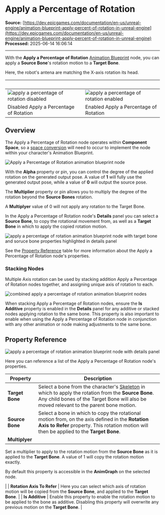 # Apply a Percentage of Rotation

**Source:** [https://dev.epicgames.com/documentation/en-us/unreal-engine/animation-blueprint-apply-percent-of-rotation-in-unreal-engine](https://dev.epicgames.com/documentation/en-us/unreal-engine/animation-blueprint-apply-percent-of-rotation-in-unreal-engine)  
**Processed:** 2025-06-14 16:06:14

---

With the **Apply a Percentage of Rotation** [Animation Blueprint](/documentation/en-us/unreal-engine/animation-blueprints-in-unreal-engine) node, you can apply a **Source Bone**'s rotation motion to a **Target Bone**.

Here, the robot's antena are matching the X-axis rotation its head.

|   |   |
| --- | --- |
| ![apply a percentage of rotation disabled](https://d1iv7db44yhgxn.cloudfront.net/documentation/images/a7ec11d0-8ada-40c1-9577-555e2048af02/botdemooff.gif) | ![apply a percentage of rotation enabled](https://d1iv7db44yhgxn.cloudfront.net/documentation/images/841db8d4-7f94-4804-9968-ad5e6ab9df22/botdemoon.gif) |
| Disabled Apply a Percentage of Rotation | Enabled Apply a Percentage of Rotation |

## Overview

The Apply a Percentage of Rotation node operates within **Component Space**, so a [space conversion](/documentation/en-us/unreal-engine/animation-blueprint-component-space-conversion-in-unreal-engine) will need to occur to implement the node within your character's Animation Blueprint.

![Apply a Percentage of Rotation animation blueprint node](https://d1iv7db44yhgxn.cloudfront.net/documentation/images/2a59b7b5-6e70-4205-9ff6-49a9f4ef5ca1/applypercentage.png)

With the **Alpha** property or pin, you can control the degree of the applied rotation on the generated output pose. A value of **1** will fully use the generated output pose, while a value of **0** will output the source pose.

The **Multiplier** property or pin allows you to multiply the degree of the rotation beyond the **Source Bones** rotation.

A **Multiplyer** value of 0 will not apply any rotation to the Target Bone.

In the Apply a Percentage of Rotation node's **Details** panel you can select a **Source Bone**, to copy the rotational movement from, as well as a **Target Bone** in which to apply the copied rotation motion.

![apply a percentage of rotation animation blueprint node with target bone and soruce bone properties highlighted in details panel](https://d1iv7db44yhgxn.cloudfront.net/documentation/images/6f957c00-ffc5-4ac4-a90d-4cd1a3c5f2b7/detailspanelhighlight.png)

See the [Property Reference](/documentation/en-us/unreal-engine/animation-blueprint-apply-percent-of-rotation-in-unreal-engine#propertyreference) table for more information about the Apply a Percentage of Rotation node's properties.

### Stacking Nodes

Multiple Axis rotation can be used by stacking addition Apply a Percentage of Rotation nodes together, and assigning unique axis of rotation to each.

![combined apply a percentage of rotation animation blueprint nodes](https://d1iv7db44yhgxn.cloudfront.net/documentation/images/e1cdd2d1-ddb9-42f8-8fce-eb7528fefa11/stack.png)

When stacking Apply a Percentage of Rotation nodes, ensure the **Is Additive** property is enabled in the **Details** panel for any additive or stacked nodes applying rotation to the same bone. This property is also important to enable when using the Apply a Percentage of Rotation node in conjunction with any other animation or node making adjustments to the same bone.

## Property Reference

![apply a percentage of rotation animation blueprint node with details panel](https://d1iv7db44yhgxn.cloudfront.net/documentation/images/cef077a2-763b-47b5-a71f-e97edc54cd8b/detailspanel.png)

Here you can reference a list of the Apply a Percentage of Rotation node's properties.

| Property | Description |
| --- | --- |
| **Target Bone** | Select a bone from the character's [Skeleton](/documentation/en-us/unreal-engine/skeletons-in-unreal-engine) in which to apply the rotation from the **Source Bone**. Any child bones of the Target Bone will also be moved relevant to the parent bone motion. |
| **Source Bone** | Select a bone in which to copy the rotational motion from, on the axis defined in the **Rotation Axis to Refer** property. This rotation motion will then be applied to the **Target Bone**. |
| **Multiplyer** | 
Set a multiplier to apply to the rotation motion from the **Source Bone** as it is applied to the **Target Bone**. A value of 1 will copy the rotation motion exactly.

By default this property is accessible in the **AnimGraph** on the selected node.



 |
| **Rotation Axis To Refer** | Here you can select which axis of rotation motion will be copied from the **Source Bone**, and applied to the **Target Bone**. |
| **Is Additive** | Enable this property to enable the rotation motion to be applied to the bone as additive. Disabling this property will overwrite any previous motion on the **Target Bone**. |